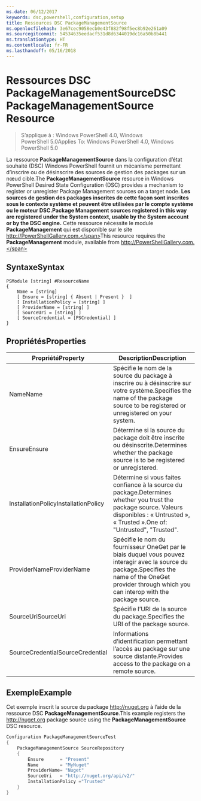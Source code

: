 ```yaml
---
ms.date: 06/12/2017
keywords: dsc,powershell,configuration,setup
title: Ressources DSC PackageManagementSource
ms.openlocfilehash: 3e67cec9058ecb0e43f882f98f5ec8b92e261a09
ms.sourcegitcommit: 54534635eedacf531d8d6344019dc16a50b8b441
ms.translationtype: HT
ms.contentlocale: fr-FR
ms.lasthandoff: 05/16/2018
---
```

# <a name="dsc-packagemanagementsource-resource"></a><span data-ttu-id="6f203-103">Ressources DSC PackageManagementSource</span><span class="sxs-lookup"><span data-stu-id="6f203-103">DSC PackageManagementSource Resource</span></span>

> <span data-ttu-id="6f203-104">S’applique à : Windows PowerShell 4.0, Windows PowerShell 5.0</span><span class="sxs-lookup"><span data-stu-id="6f203-104">Applies To: Windows PowerShell 4.0, Windows PowerShell 5.0</span></span>

<span data-ttu-id="6f203-105">La ressource **PackageManagementSource** dans la configuration d’état souhaité (DSC) Windows PowerShell fournit un mécanisme permettant d’inscrire ou de désinscrire des sources de gestion des packages sur un nœud cible.</span><span class="sxs-lookup"><span data-stu-id="6f203-105">The **PackageManagementSource** resource in Windows PowerShell Desired State Configuration (DSC) provides a mechanism to register or unregister Package Management sources on a target node.</span></span> <span data-ttu-id="6f203-106">**Les sources de gestion des packages inscrites de cette façon sont inscrites sous le contexte système et peuvent être utilisées par le compte système ou le moteur DSC.**</span><span class="sxs-lookup"><span data-stu-id="6f203-106">**Package Management sources registered in this way are registered under the System context, usable by the System account or by the DSC engine.**</span></span> <span data-ttu-id="6f203-107">Cette ressource nécessite le module **PackageManagement** qui est disponible sur le site http://PowerShellGallery.com.</span><span class="sxs-lookup"><span data-stu-id="6f203-107">This resource requires the **PackageManagement** module, available from http://PowerShellGallery.com.</span></span>

## <a name="syntax"></a><span data-ttu-id="6f203-108">Syntaxe</span><span class="sxs-lookup"><span data-stu-id="6f203-108">Syntax</span></span>

```
PSModule [string] #ResourceName
{
    Name = [string]
    [ Ensure = [string] { Absent | Present }  ]
    [ InstallationPolicy = [string] ]
    [ ProviderName = [string] ]
    [ SourceUri = [string] ]
    [ SourceCredential = [PSCredential] ]
}
```

## <a name="properties"></a><span data-ttu-id="6f203-109">Propriétés</span><span class="sxs-lookup"><span data-stu-id="6f203-109">Properties</span></span>
|  <span data-ttu-id="6f203-110">Propriété</span><span class="sxs-lookup"><span data-stu-id="6f203-110">Property</span></span>  |  <span data-ttu-id="6f203-111">Description</span><span class="sxs-lookup"><span data-stu-id="6f203-111">Description</span></span>   |
|---|---|
| <span data-ttu-id="6f203-112">Name</span><span class="sxs-lookup"><span data-stu-id="6f203-112">Name</span></span>| <span data-ttu-id="6f203-113">Spécifie le nom de la source du package à inscrire ou à désinscrire sur votre système.</span><span class="sxs-lookup"><span data-stu-id="6f203-113">Specifies the name of the package source to be registered or unregistered on your system.</span></span>|
| <span data-ttu-id="6f203-114">Ensure</span><span class="sxs-lookup"><span data-stu-id="6f203-114">Ensure</span></span>| <span data-ttu-id="6f203-115">Détermine si la source du package doit être inscrite ou désinscrite.</span><span class="sxs-lookup"><span data-stu-id="6f203-115">Determines whether the package source is to be registered or unregistered.</span></span>|
| <span data-ttu-id="6f203-116">InstallationPolicy</span><span class="sxs-lookup"><span data-stu-id="6f203-116">InstallationPolicy</span></span>| <span data-ttu-id="6f203-117">Détermine si vous faites confiance à la source du package.</span><span class="sxs-lookup"><span data-stu-id="6f203-117">Determines whether you trust the package source.</span></span> <span data-ttu-id="6f203-118">Valeurs disponibles : « Untrusted », « Trusted ».</span><span class="sxs-lookup"><span data-stu-id="6f203-118">One of: "Untrusted", "Trusted".</span></span>|
| <span data-ttu-id="6f203-119">ProviderName</span><span class="sxs-lookup"><span data-stu-id="6f203-119">ProviderName</span></span>| <span data-ttu-id="6f203-120">Spécifie le nom du fournisseur OneGet par le biais duquel vous pouvez interagir avec la source du package.</span><span class="sxs-lookup"><span data-stu-id="6f203-120">Specifies the name of the OneGet provider through which you can interop with the package source.</span></span>|
| <span data-ttu-id="6f203-121">SourceUri</span><span class="sxs-lookup"><span data-stu-id="6f203-121">SourceUri</span></span>| <span data-ttu-id="6f203-122">Spécifie l’URI de la source du package.</span><span class="sxs-lookup"><span data-stu-id="6f203-122">Specifies the URI of the package source.</span></span>|
| <span data-ttu-id="6f203-123">SourceCredential</span><span class="sxs-lookup"><span data-stu-id="6f203-123">SourceCredential</span></span>| <span data-ttu-id="6f203-124">Informations d’identification permettant l’accès au package sur une source distante.</span><span class="sxs-lookup"><span data-stu-id="6f203-124">Provides access to the package on a remote source.</span></span>|

## <a name="example"></a><span data-ttu-id="6f203-125">Exemple</span><span class="sxs-lookup"><span data-stu-id="6f203-125">Example</span></span>

<span data-ttu-id="6f203-126">Cet exemple inscrit la source du package http://nuget.org à l’aide de la ressource DSC **PackageManagementSource**.</span><span class="sxs-lookup"><span data-stu-id="6f203-126">This example registers the http://nuget.org package source using the **PackageManagementSource** DSC resource.</span></span>

```powershell
Configuration PackageManagementSourceTest
{
    PackageManagementSource SourceRepository
    {
        Ensure      = "Present"
        Name        = "MyNuget"
        ProviderName= "Nuget"
        SourceUri   = "http://nuget.org/api/v2/"
        InstallationPolicy ="Trusted"
    }
}
```